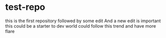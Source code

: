 # test-repo
this is the first repository followed by some edit
And a new edit is important
this could be a starter to dev world
could follow this trend and have more flare
